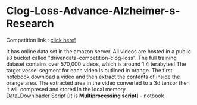 # Clog-Loss-Advance-Alzheimer-s-Research
Competition link : [click here!](https://www.drivendata.org/competitions/65/clog-loss-alzheimers-research/)

It has online data set in the amazon server. All videos are hosted in a public s3 bucket called "drivendata-competition-clog-loss".
The full training dataset contains over 570,000 videos, which is around 1.4 terabytes!
The target vessel segment for each video is outlined in orange. The first notebook download a video and then extract the contents of inside the orange area.
The extracted area in the video converted to a 3d tensor then it will compresed and stored in the local memory.\
Data_Downloader [Script](./script/prepare_dataset.py) [It is **Multiprocessing script**] - [notbook](./notebook/01_dataset_analysis.ipynb)



 
